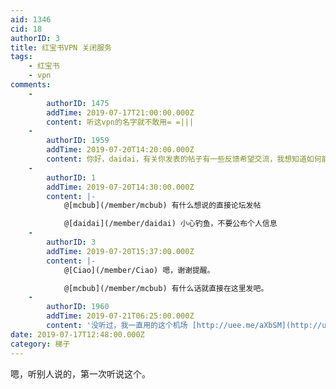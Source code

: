 ```yaml
---
aid: 1346
cid: 18
authorID: 3
title: 红宝书VPN 关闭服务
tags:
    - 红宝书
    - vpn
comments:
    -
        authorID: 1475
        addTime: 2019-07-17T21:00:00.000Z
        content: 听这vpn的名字就不敢用= =|||
    -
        authorID: 1959
        addTime: 2019-07-20T14:20:00.000Z
        content: 你好，daidai，有关你发表的帖子有一些反馈希望交流，我想知道如何能与你取得联系，谢谢。盼复
    -
        authorID: 1
        addTime: 2019-07-20T14:30:00.000Z
        content: |-
            @[mcbub](/member/mcbub) 有什么想说的直接论坛发帖

            @[daidai](/member/daidai) 小心钓鱼，不要公布个人信息
    -
        authorID: 3
        addTime: 2019-07-20T15:37:00.000Z
        content: |-
            @[Ciao](/member/Ciao) 嗯，谢谢提醒。

            @[mcbub](/member/mcbub) 有什么话就直接在这里发吧。
    -
        authorID: 1960
        addTime: 2019-07-21T06:25:00.000Z
        content: '没听过，我一直用的这个机场 [http://uee.me/aXbSM](http://uee.me/aXbSM) 一直挺稳定的'
date: 2019-07-17T12:48:00.000Z
category: 梯子
---
```


嗯，听别人说的，第一次听说这个。

